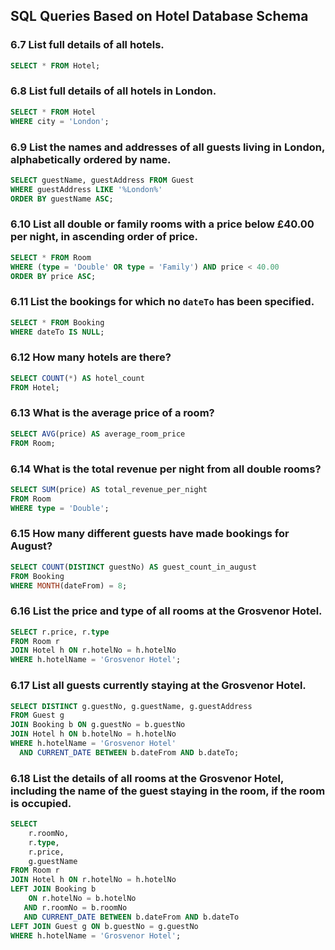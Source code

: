 ## SQL Queries Based on Hotel Database Schema

### 6.7 List full details of all hotels.
```sql
SELECT * FROM Hotel;
```

### 6.8 List full details of all hotels in London.
```sql
SELECT * FROM Hotel
WHERE city = 'London';
```

### 6.9 List the names and addresses of all guests living in London, alphabetically ordered by name.
```sql
SELECT guestName, guestAddress FROM Guest
WHERE guestAddress LIKE '%London%'
ORDER BY guestName ASC;
```

### 6.10 List all double or family rooms with a price below £40.00 per night, in ascending order of price.
```sql
SELECT * FROM Room
WHERE (type = 'Double' OR type = 'Family') AND price < 40.00
ORDER BY price ASC;
```

### 6.11 List the bookings for which no `dateTo` has been specified.
```sql
SELECT * FROM Booking
WHERE dateTo IS NULL;
```

### 6.12 How many hotels are there?
```sql
SELECT COUNT(*) AS hotel_count
FROM Hotel;
```

### 6.13 What is the average price of a room?
```sql
SELECT AVG(price) AS average_room_price
FROM Room;
```

### 6.14 What is the total revenue per night from all double rooms?
```sql
SELECT SUM(price) AS total_revenue_per_night
FROM Room
WHERE type = 'Double';
```

### 6.15 How many different guests have made bookings for August?
```sql
SELECT COUNT(DISTINCT guestNo) AS guest_count_in_august
FROM Booking
WHERE MONTH(dateFrom) = 8;
```

### 6.16 List the price and type of all rooms at the Grosvenor Hotel.
```sql
SELECT r.price, r.type
FROM Room r
JOIN Hotel h ON r.hotelNo = h.hotelNo
WHERE h.hotelName = 'Grosvenor Hotel';
```

### 6.17 List all guests currently staying at the Grosvenor Hotel.
```sql
SELECT DISTINCT g.guestNo, g.guestName, g.guestAddress
FROM Guest g
JOIN Booking b ON g.guestNo = b.guestNo
JOIN Hotel h ON b.hotelNo = h.hotelNo
WHERE h.hotelName = 'Grosvenor Hotel'
  AND CURRENT_DATE BETWEEN b.dateFrom AND b.dateTo;
```

### 6.18 List the details of all rooms at the Grosvenor Hotel, including the name of the guest staying in the room, if the room is occupied.
```sql
SELECT 
    r.roomNo,
    r.type,
    r.price,
    g.guestName
FROM Room r
JOIN Hotel h ON r.hotelNo = h.hotelNo
LEFT JOIN Booking b 
    ON r.hotelNo = b.hotelNo 
   AND r.roomNo = b.roomNo 
   AND CURRENT_DATE BETWEEN b.dateFrom AND b.dateTo
LEFT JOIN Guest g ON b.guestNo = g.guestNo
WHERE h.hotelName = 'Grosvenor Hotel';
```
